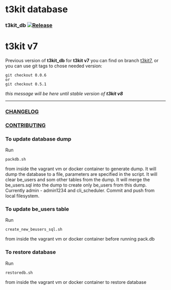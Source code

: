 # t3kit database

### t3kit_db [![Release](https://img.shields.io/github/release/t3kit/t3kit_db.svg?style=flat-square)](https://github.com/t3kit/t3kit_db/releases)

# t3kit v7


Previous version of **t3kit_db** for **t3kit v7** you can find on branch [t3kit7](https://github.com/t3kit/t3kit_db/tree/t3kit7), or you can use git tags to chose needed version:
```
git checkout 0.0.6
or
git checkout 0.5.1
```
_this message will be here until stable version of **t3kit v8**_

***



### [CHANGELOG](https://github.com/t3kit/t3kit_db/blob/master/CHANGELOG.md)
### [CONTRIBUTING](https://github.com/t3kit/t3kit/blob/master/CONTRIBUTING.md)


### To update database dump
Run

    packdb.sh

from inside the vagrant vm or docker container to generate dump. It will dump the database to a file, parameters are specified in the script. It will clear be_users and som  other tables from the dump. It will merge the be_users.sql into the dump to create only be_users from this dump. Currently admin - admin1234 and cli_scheduler.
Commit and push from local filesystem.

### To update be_users table
Run

    create_new_beusers_sql.sh

from inside the vagrant vm or docker container before running pack.db

### To restore database
Run

    restoredb.sh
    
from inside the vagrant vm or docker container to restore database

